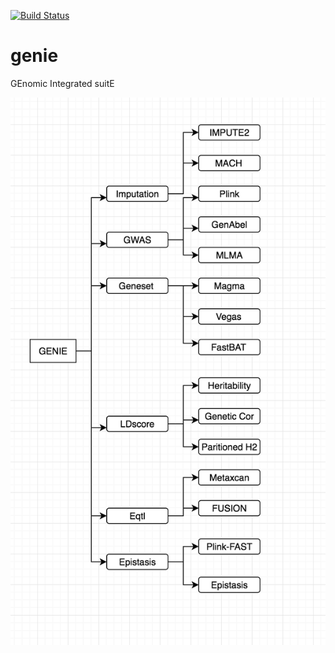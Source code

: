 [![Build Status](https://travis-ci.org/drveera/genie.svg?branch=master)](https://travis-ci.org/drveera/genie)
# genie
GEnomic Integrated suitE

![alt text](https://github.com/drveera/genie/blob/master/Screen%20Shot%202017-03-20%20at%2015.04.49.png)
